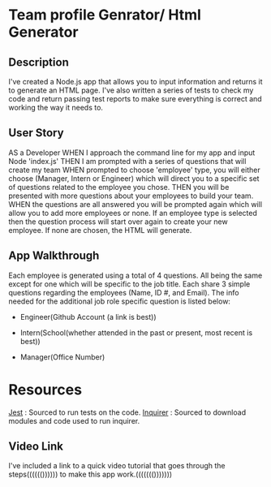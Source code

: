 # Team profile Genrator/ Html Generator

## Description

I've created a Node.js app that allows you to input information and returns it to generate an HTML page. I've also written a series of tests to check my code and return passing test reports to make sure everything is correct and working the way it needs to.


## User Story

AS a Developer
WHEN I approach the command line for my app and input Node 'index.js'
THEN I am prompted with a series of questions that will create my team
WHEN prompted to choose 'employee' type, you will either choose (Manager, Intern or Engineer) which will direct you to a specific set of questions related to the employee you chose.
THEN you will be presented with more questions about your employees to build your team.
WHEN the questions are all answered you will be prompted again which will allow you to add more employees or none. If an employee type is selected then the question process will start over again to create your new employee. If none are chosen, the HTML will generate.


## App Walkthrough

Each employee is generated using a total of 4 questions. All being the same except for one which will be specific to the job title. Each share 3 simple questions regarding the employees (Name, ID #, and Email). The info needed for the additional job role specific question is listed below:

- Engineer(Github Account (a link is best))

- Intern(School(whether attended in the past or present, most recent is best))

- Manager(Office Number)

 


# Resources


[Jest](https://www.npmjs.com/package/jest) : Sourced to run tests on the code.
[Inquirer](https://www.npmjs.com/package/inquirer) : Sourced to download modules and code used to run inquirer.

## Video Link

I've included a link to a quick video tutorial that goes through the steps(((((()))))) to make this app work.((((((()))))))